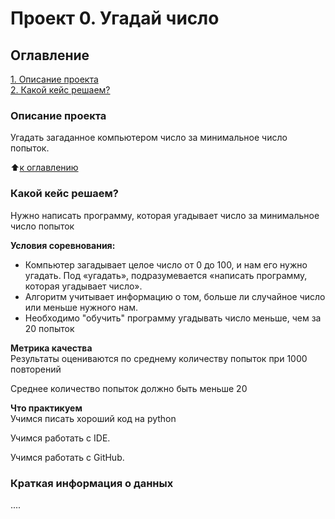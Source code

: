 # Проект 0. Угадай число

## Оглавление  
[1. Описание проекта](https://github.com/Pese1/DST/tree/main/Projekt_0#%D0%BE%D0%BF%D0%B8%D1%81%D0%B0%D0%BD%D0%B8%D0%B5-%D0%BF%D1%80%D0%BE%D0%B5%D0%BA%D1%82%D0%B0)  
[2. Какой кейс решаем?](https://github.com/Pese1/DST/tree/main/Projekt_0#%D0%BA%D0%B0%D0%BA%D0%BE%D0%B9-%D0%BA%D0%B5%D0%B9%D1%81-%D1%80%D0%B5%D1%88%D0%B0%D0%B5%D0%BC)  


### Описание проекта    
Угадать загаданное компьютером число за минимальное число попыток.

:arrow_up:[к оглавлению](https://github.com/Pese1/DST/tree/main/Projekt_0)


### Какой кейс решаем?    
Нужно написать программу, которая угадывает число за минимальное число попыток

**Условия соревнования:**  
- Компьютер загадывает целое число от 0 до 100, и нам его нужно угадать. Под «угадать», подразумевается «написать программу, которая угадывает число».
- Алгоритм учитывает информацию о том, больше ли случайное число или меньше нужного нам.
- Необходимо "обучить" программу угадывать число меньше, чем за 20 попыток

**Метрика качества**     
Результаты оцениваются по среднему количеству попыток при 1000 повторений

Среднее количество попыток должно быть меньше 20

**Что практикуем**     
Учимся писать хороший код на python

Учимся работать с IDE.

Учимся работать с GitHub.


### Краткая информация о данных
....
